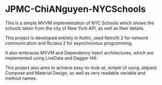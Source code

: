 # JPMC-ChiANguyen-NYCSchools

This is a simple MVVM implementation of NYC Schools which shows the schools taken from the city of New York API, as well as their details.

This project is developed entirely in Kotlin, used Retrofit 2 for network communication and RxJava 2 for asynchronous programming.

It also embraces MVVM and Dependency Inject architectures, which are implemented using LiveData and Dagger Hilt. 

This project also aims to achieve easy-to-look-at, simple UI using Jetpack Compose and Material Design, as well as very readable variable and method names. 
